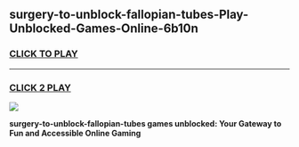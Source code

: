 
## surgery-to-unblock-fallopian-tubes-Play-Unblocked-Games-Online-6b10n
<h3>
<a href="https://premium76.site?title=surgery-to-unblock-fallopian-tubes&ref=25A">CLICK TO PLAY</a></h3>
<hr>

<h3>
<a href="https://premium76.site?title=surgery-to-unblock-fallopian-tubes&ref=25A">CLICK 2 PLAY</a>
  
</h3>

<a href="https://premium76.site?title=surgery-to-unblock-fallopian-tubes&ref=25A"><img src="https://clearcache.store/games.png"></a>


**surgery-to-unblock-fallopian-tubes games unblocked: Your Gateway to Fun and Accessible Online Gaming**
